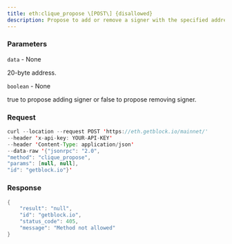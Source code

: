 ```yaml
---
title: eth:clique_propose \[POST\] {disallowed}
description: Propose to add or remove a signer with the specified address.
---
```


### Parameters


`data` - None

20-byte address.

`boolean` - None

true to propose adding signer or false to propose removing signer.

### Request

``` java
curl --location --request POST 'https://eth.getblock.io/mainnet/' 
--header 'x-api-key: YOUR-API-KEY' 
--header 'Content-Type: application/json' 
--data-raw '{"jsonrpc": "2.0",
"method": "clique_propose",
"params": [null, null],
"id": "getblock.io"}'
```

###  Response

``` java
{
    "result": "null",
    "id": "getblock.io",
    "status_code": 405,
    "message": "Method not allowed"
}
```

